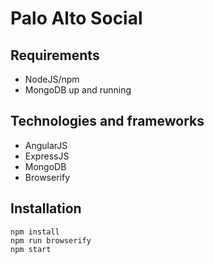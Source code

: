 # Palo Alto Social

## Requirements
* NodeJS/npm
* MongoDB up and running

## Technologies and frameworks
* AngularJS
* ExpressJS
* MongoDB
* Browserify

## Installation
```
npm install
npm run browserify
npm start
```
